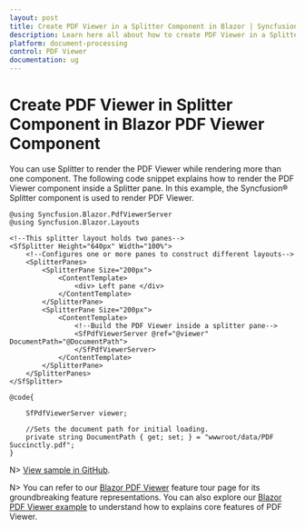 ```yaml
---
layout: post
title: Create PDF Viewer in a Splitter Component in Blazor | Syncfusion
description: Learn here all about how to create PDF Viewer in a Splitter Component in Syncfusion Blazor PDF Viewer component.
platform: document-processing
control: PDF Viewer
documentation: ug
---
```


# Create PDF Viewer in Splitter Component in Blazor PDF Viewer Component

You can use Splitter to render the PDF Viewer while rendering more than one component. The following code snippet explains how to render the PDF Viewer component inside a Splitter pane. In this example, the Syncfusion&reg; Splitter component is used to render PDF Viewer.

```cshtml
@using Syncfusion.Blazor.PdfViewerServer
@using Syncfusion.Blazor.Layouts

<!--This splitter layout holds two panes-->
<SfSplitter Height="640px" Width="100%">    
    <!--Configures one or more panes to construct different layouts-->
    <SplitterPanes>
        <SplitterPane Size="200px">
            <ContentTemplate>
                <div> Left pane </div>
            </ContentTemplate>
        </SplitterPane>
        <SplitterPane Size="200px">
            <ContentTemplate>
                <!--Build the PDF Viewer inside a splitter pane-->
                <SfPdfViewerServer @ref="@viewer" DocumentPath="@DocumentPath">
                </SfPdfViewerServer>
            </ContentTemplate>
        </SplitterPane>
    </SplitterPanes>
</SfSplitter>

@code{

    SfPdfViewerServer viewer;
    
    //Sets the document path for initial loading.
    private string DocumentPath { get; set; } = "wwwroot/data/PDF Succinctly.pdf";
}
```

N> [View sample in GitHub](https://github.com/SyncfusionExamples/blazor-pdf-viewer-classic-examples/tree/master/Common/Render%20the%20PDF%20Viewer%20on%20Splitter).

N> You can refer to our [Blazor PDF Viewer](https://www.syncfusion.com/blazor-components/blazor-pdf-viewer) feature tour page for its groundbreaking feature representations. You can also explore our [Blazor PDF Viewer example](https://blazor.syncfusion.com/demos/pdf-viewer/default-functionalities?theme=bootstrap4) to understand how to explains core features of PDF Viewer.